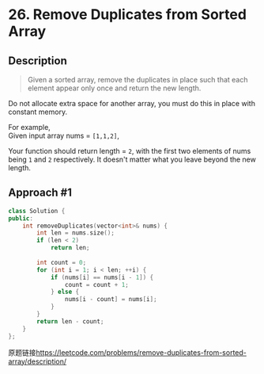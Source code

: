 # 26. Remove Duplicates from Sorted Array

## Description
>Given a sorted array, remove the duplicates in place such that each element appear only once and return the new length.

Do not allocate extra space for another array, you must do this in place with constant memory.

For example,    
Given input array nums = `[1,1,2]`,

Your function should return length = `2`, with the first two elements of nums being `1` and `2` respectively. It doesn't matter what you leave beyond the new length.

## Approach #1
```C++
class Solution {
public:
    int removeDuplicates(vector<int>& nums) {
        int len = nums.size();
        if (len < 2)  
        	return len;
        
        int count = 0;
        for (int i = 1; i < len; ++i) {
            if (nums[i] == nums[i - 1]) {
                count = count + 1;
            } else {
                nums[i - count] = nums[i];
            }
        }
        return len - count;
    }
};
```

原题链接<https://leetcode.com/problems/remove-duplicates-from-sorted-array/description/>